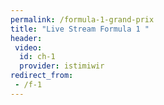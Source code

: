 ```yaml
---
permalink: /formula-1-grand-prix
title: "Live Stream Formula 1 "
header:
 video:
  id: ch-1
  provider: istimiwir
redirect_from:
 - /f-1
---
```

